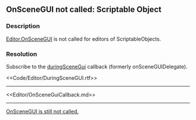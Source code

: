 ## OnSceneGUI not called: Scriptable Object
### Description
[Editor.OnSceneGUI](https://docs.unity3d.com/ScriptReference/Editor.OnSceneGUI.html) is not called for editors of ScriptableObjects.

### Resolution
Subscribe to the [duringSceneGui](https://docs.unity3d.com/ScriptReference/SceneView-duringSceneGui.html) callback (formerly onSceneGUIDelegate).  

<<Code/Editor/DuringSceneGUI.rtf>>

---  

<<Editor/OnSceneGuiCallback.md>>

---  

[OnSceneGUI is still not called.](OnSceneGUI%20Gizmos.md)